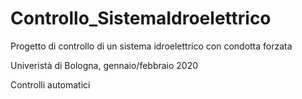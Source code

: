 # Controllo_SistemaIdroelettrico
Progetto di controllo di un sistema idroelettrico con condotta forzata

Univeristà di Bologna, gennaio/febbraio 2020

Controlli automatici
